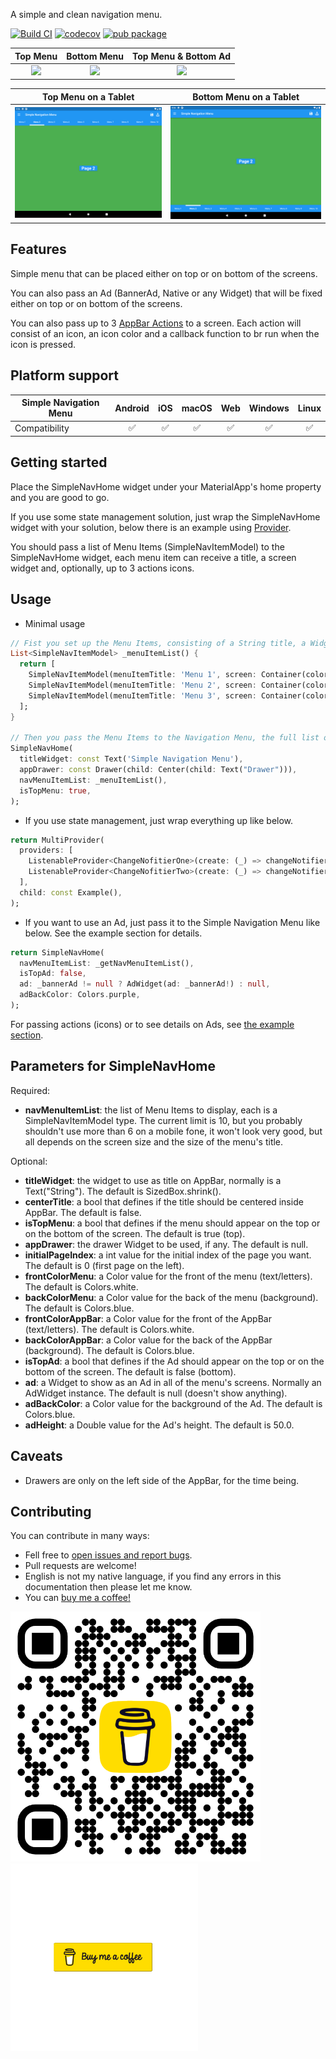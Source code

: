 A simple and clean navigation menu.  
  
[![Build CI](https://github.com/lopb/simple_navigation_menu/actions/workflows/build.yml/badge.svg?branch=master)](https://github.com/lopb/simple_navigation_menu/actions/workflows/build.yml?branch=master) [![codecov](https://codecov.io/gh/lopb/simple_navigation_menu/branch/master/graph/badge.svg)](https://app.codecov.io/gh/lopb/simple_navigation_menu/tree/master?displayType=list) [![pub package](https://img.shields.io/badge/license-MIT-purple.svg)](https://opensource.org/licenses/MIT)
  
| Top Menu | Bottom Menu | Top Menu & Bottom Ad |
|:--------:|:-----------:|:--------------------:|
| [![](https://github.com/lopb/simple_navigation_menu/raw/master/example/assets/top_blue.gif)](https://github.com/lopb/simple_navigation_menu/raw/master/example/lib/main.dart) | [![](https://github.com/lopb/simple_navigation_menu/raw/master/example/assets/bottom_purple.gif)](https://github.com/lopb/simple_navigation_menu/raw/master/example/lib/main.dart) | [![](https://github.com/lopb/simple_navigation_menu/raw/master/example/assets/top_blue_ad.gif)](https://github.com/lopb/simple_navigation_menu/raw/master/example/lib/main.dart) |
  
| Top Menu on a Tablet | Bottom Menu on a Tablet |
|:--------------------:|:-----------------------:|
| [![](https://github.com/lopb/simple_navigation_menu/raw/master/example/assets/top_blue_tablet.png)](https://github.com/lopb/simple_navigation_menu/raw/master/example/lib/main.dart) | [![](https://github.com/lopb/simple_navigation_menu/raw/master/example/assets/bottom_blue_tablet.png)](https://github.com/lopb/simple_navigation_menu/raw/master/example/lib/main.dart) |
  
## Features

Simple menu that can be placed either on top or on bottom of the screens.  
  
You can also pass an Ad (BannerAd, Native or any Widget) that will be fixed either on top or on bottom of the screens.  
  
You can also pass up to 3 [AppBar Actions](https://api.flutter.dev/flutter/material/AppBar/actions.html) to a screen. Each action will consist of an icon, an icon color and a callback function to br run when the icon is pressed.  
  
## Platform support

| Simple Navigation Menu | Android | iOS | macOS | Web | Windows | Linux |
| ---------------------- | :-----: | :-: | :---: | :-: | :-----: | :---: |
| Compatibility          |   ✅   |  ✅  |  ✅  | ✅ |   ✅   |  ✅  |
  
## Getting started

Place the SimpleNavHome widget under your MaterialApp's home property and you are good to go.  
  
If you use some state management solution, just wrap the SimpleNavHome widget with your solution, below there is an example using [Provider](https://pub.dev/packages/provider).  
  
You should pass a list of Menu Items (SimpleNavItemModel) to the SimpleNavHome widget, each menu item can receive a title, a screen widget and, optionally, up to 3 actions icons.  
  
## Usage
  
- Minimal usage
```dart
// Fist you set up the Menu Items, consisting of a String title, a Widget screen and, optionally, up to 3 actions icons.
List<SimpleNavItemModel> _menuItemList() {
  return [
    SimpleNavItemModel(menuItemTitle: 'Menu 1', screen: Container(color: Colors.amber)),
    SimpleNavItemModel(menuItemTitle: 'Menu 2', screen: Container(color: Colors.brown)),
    SimpleNavItemModel(menuItemTitle: 'Menu 3', screen: Container(color: Colors.green)),
  ];
}

// Then you pass the Menu Items to the Navigation Menu, the full list of available parameters are in the examples.
SimpleNavHome(
  titleWidget: const Text('Simple Navigation Menu'),
  appDrawer: const Drawer(child: Center(child: Text("Drawer"))),
  navMenuItemList: _menuItemList(),
  isTopMenu: true,
);
```
  
- If you use state management, just wrap everything up like below.
```dart
return MultiProvider(
  providers: [
    ListenableProvider<ChangeNofitierOne>(create: (_) => changeNotifierOne),
    ListenableProvider<ChangeNofitierTwo>(create: (_) => changeNotifierTwo),
  ],
  child: const Example(),
);
```
  
- If you want to use an Ad, just pass it to the Simple Navigation Menu like below. See the example section for details.
```dart
return SimpleNavHome(
  navMenuItemList: _getNavMenuItemList(),
  isTopAd: false,
  ad: _bannerAd != null ? AdWidget(ad: _bannerAd!) : null,
  adBackColor: Colors.purple,
);
```
  
For passing actions (icons) or to see details on Ads, see [the example section](https://pub.dev/packages/simple_navigation_menu/example).
  
## Parameters for SimpleNavHome
  
Required:

* **navMenuItemList**: the list of Menu Items to display, each is a SimpleNavItemModel type. The current limit is 10, but you probably shouldn't use more than 6 on a mobile fone, it won't look very good, but all depends on the screen size and the size of the menu's title.
  
Optional:
  
* **titleWidget**: the widget to use as title on AppBar, normally is a Text("String"). The default is SizedBox.shrink().
* **centerTitle**: a bool that defines if the title should be centered inside AppBar. The default is false.
* **isTopMenu**: a bool that defines if the menu should appear on the top or on the bottom of the screen. The default is true (top).
* **appDrawer**: the drawer Widget to be used, if any. The default is null.
* **initialPageIndex**: a int value for the initial index of the page you want. The default is 0 (first page on the left).
* **frontColorMenu**: a Color value for the front of the menu (text/letters). The default is Colors.white.
* **backColorMenu**: a Color value for the back of the menu (background). The default is Colors.blue.
* **frontColorAppBar**: a Color value for the front of the AppBar (text/letters). The default is Colors.white.
* **backColorAppBar**: a Color value for the back of the AppBar (background). The default is Colors.blue.
* **isTopAd**: a bool that defines if the Ad should appear on the top or on the bottom of the screen. The default is false (bottom).
* **ad**: a Widget to show as an Ad in all of the menu's screens. Normally an AdWidget instance. The default is null (doesn't show anything).
* **adBackColor**: a Color value for the background of the Ad. The default is Colors.blue.
* **adHeight**: a Double value for the Ad's height. The default is 50.0.
  
## Caveats
  
* Drawers are only on the left side of the AppBar, for the time being.
  
## Contributing
  
You can contribute in many ways:
- Fell free to [open issues and report bugs](https://github.com/lopb/simple_navigation_menu/issues).
- Pull requests are welcome!
- English is not my native language, if you find any errors in this documentation then please let me know.
- You can <a href="https://www.buymeacoffee.com/luisbastos">buy me a coffee!</a>
  
<a href="https://www.buymeacoffee.com/luisbastos"><img src="https://github.com/lopb/simple_navigation_menu/raw/master/example/assets/coffee_qr.png" width=400 /></a><a href="https://www.buymeacoffee.com/luisbastos"><img src="https://github.com/lopb/simple_navigation_menu/raw/master/example/assets/coffee.gif" width=300 /></a>